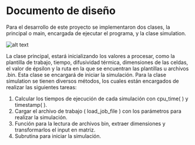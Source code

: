 # Documento de diseño
Para el desarrollo de este proyecto se implementaron dos clases, la principal o main, encargada de ejecutar el programa, y la clase simulation.

![alt text](heat_transfer/design/Diagrama_1.png)

La clase principal, estará inicializando los valores a procesar, como la plantilla de trabajo, tiempo, difusividad térmica, dimensiones de las celdas, el valor de épsilon y la ruta en la que se encuentran las plantillas u archivos .bin. Esta clase se encargará de iniciar la simulación.
Para la clase simulation se tienen diversos métodos, los cuales están encargados de realizar las siguientes tareas:

1)	Calcular los tiempos de ejecución de cada simulación con cpu_time( ) y timestamp( ).
2)	Cargar el archivo de trabajo ( load_job_file ) con los parámetros para realizar la simulación.
3)	Función para la lectura de archivos bin, extraer dimensiones y transformarlos el input en matriz.
4)	Subrutina para iniciar la simulación.

